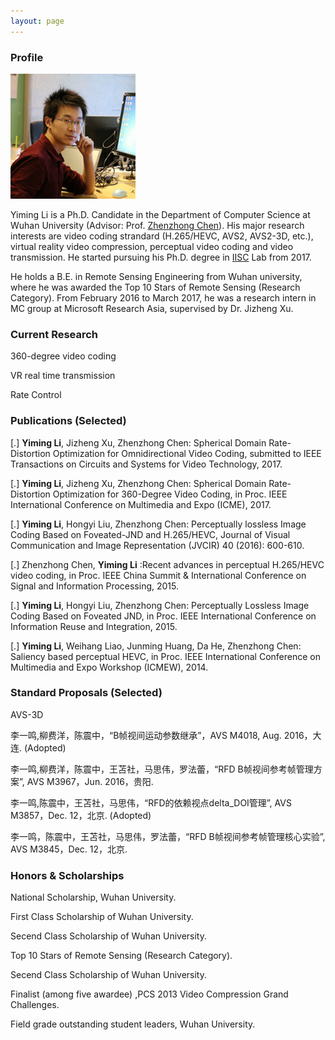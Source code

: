 ```yaml
---
layout: page
---
```


### Profile


<img src="./images/lym.jpg" class="floatpic" width="200" height="200">

Yiming Li is a Ph.D. Candidate in the Department of Computer Science at Wuhan University (Advisor: Prof. [Zhenzhong Chen]). His major research interests are video coding strandard (H.265/HEVC, AVS2, AVS2-3D, etc.), virtual reality video compression, perceptual video coding and video transmission. He started pursuing his Ph.D. degree in [IISC] Lab from 2017.

He holds a B.E. in Remote Sensing Engineering from Wuhan university, where he was awarded the Top 10 Stars of Remote Sensing (Research Category). From February 2016 to March 2017, he was a research intern in MC group at Microsoft Research Asia, supervised by Dr. Jizheng Xu.


### Current Research

360-degree video coding

VR real time transmission

Rate Control


### Publications (Selected)



[.] **Yiming Li**, Jizheng Xu, Zhenzhong Chen: Spherical Domain Rate-Distortion Optimization for Omnidirectional Video Coding, submitted to IEEE Transactions on Circuits and Systems for Video Technology, 2017.

[.] **Yiming Li**, Jizheng Xu, Zhenzhong Chen: Spherical Domain Rate-Distortion Optimization for 360-Degree Video Coding, in Proc. IEEE International Conference on Multimedia and Expo (ICME), 2017.


[.] **Yiming Li**, Hongyi Liu, Zhenzhong Chen: Perceptually lossless Image Coding Based on Foveated-JND and H.265/HEVC, Journal of Visual Communication and Image Representation (JVCIR) 40 (2016): 600-610.



[.] Zhenzhong Chen, **Yiming Li** :Recent advances in perceptual H.265/HEVC video coding, in Proc. IEEE China Summit & International Conference on Signal and Information Processing, 2015.


[.] **Yiming Li**, Hongyi Liu, Zhenzhong Chen: Perceptually Lossless Image Coding Based on Foveated JND, in Proc. IEEE International Conference on Information Reuse and Integration, 2015.


[.] **Yiming Li**, Weihang Liao, Junming Huang, Da He, Zhenzhong Chen: Saliency based perceptual HEVC, in Proc. IEEE International Conference on Multimedia and Expo Workshop (ICMEW), 2014.

### Standard Proposals (Selected)

AVS-3D

李一鸣,柳费洋，陈震中，“B帧视间运动参数继承”，AVS M4018, Aug. 2016，大连. (Adopted)
	
李一鸣,柳费洋，陈震中，王苫社，马思伟，罗法蕾，“RFD B帧视间参考帧管理方案”, AVS M3967，Jun. 2016，贵阳.

李一鸣,陈震中，王苫社，马思伟，“RFD的依赖视点delta\_DOI管理”, AVS M3857，Dec. 12，北京. (Adopted)
	
李一鸣，陈震中，王苫社，马思伟，罗法蕾，“RFD B帧视间参考帧管理核心实验”, AVS M3845，Dec. 12，北京.

### Honors & Scholarships

National Scholarship, Wuhan University.

First Class Scholarship of Wuhan University.

Secend Class Scholarship of Wuhan University.

Top 10 Stars of Remote Sensing (Research Category).

Secend Class Scholarship of Wuhan University.


Finalist (among five awardee) ,PCS 2013 Video Compression Grand Challenges.



Field grade outstanding student leaders, Wuhan University.

[IISC]: http://iip.whu.edu.cn/en/members.html
[Zhenzhong Chen]: http://iip.whu.edu.cn/users/~zzchen/



